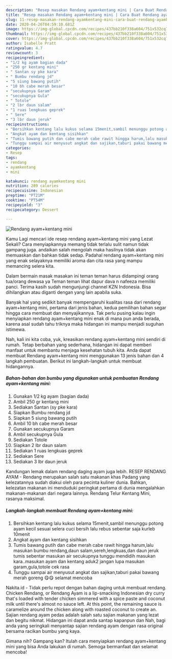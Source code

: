 ```yaml
---
description: "Resep masakan Rendang ayam+kentang mini | Cara Buat Rendang ayam+kentang mini Yang Menggugah Selera"
title: "Resep masakan Rendang ayam+kentang mini | Cara Buat Rendang ayam+kentang mini Yang Menggugah Selera"
slug: 11-resep-masakan-rendang-ayamkentang-mini-cara-buat-rendang-ayamkentang-mini-yang-menggugah-selera
date: 2020-04-26T04:59:10.681Z
image: https://img-global.cpcdn.com/recipes/437bb210f338a604/751x532cq70/rendang-ayamkentang-mini-foto-resep-utama.jpg
thumbnail: https://img-global.cpcdn.com/recipes/437bb210f338a604/751x532cq70/rendang-ayamkentang-mini-foto-resep-utama.jpg
cover: https://img-global.cpcdn.com/recipes/437bb210f338a604/751x532cq70/rendang-ayamkentang-mini-foto-resep-utama.jpg
author: Isabelle Pratt
ratingvalue: 4.7
reviewcount: 3
recipeingredient:
- "1/2 kg ayam bagian dada"
- "250 gr kentang mini"
- " Santan sy pke kara"
- " Bumbu rendang jd"
- "5 siung bawang putih"
- "10 bh cabe merah besar"
- "secukupnya Garam"
- "secukupnya Gula"
- " Totole"
- "2 lbr daun salam"
- "1 ruas lengkuas geprek"
- " Sere"
- "3 lbr daun jeruk"
recipeinstructions:
- "Bersihkan kentang lalu kukus selama 15menit,sambil menunggu potong ayam kecil sesuai selera cuci bersih lalu rebus sebentar saja kurleb 10menit"
- "Angkat ayam dan kentang sisihkan"
- "Tumis bawang putih dan cabe merah cabe rawit hingga harum,lalu masukan bumbu rendang,daun salam,sereh,lengkuas,dan daun jeruk tumis sebentar masukan air secukupnya tunggu mendidih masukan kara..masukan ayam dan kentang aduk2 jangan lupa masukan garam,gula,totole cek rasa"
- "Tunggu sampai air menyusut angkat dan sajikan,taburi pakai bawang merah goreng 😋😋 selamat mencoba"
categories:
- Resep
tags:
- rendang
- ayamkentang
- mini

katakunci: rendang ayamkentang mini 
nutrition: 289 calories
recipecuisine: Indonesian
preptime: "PT21M"
cooktime: "PT54M"
recipeyield: "3"
recipecategory: Dessert

---
```



![Rendang ayam+kentang mini](https://img-global.cpcdn.com/recipes/437bb210f338a604/751x532cq70/rendang-ayamkentang-mini-foto-resep-utama.jpg)

Kamu Lagi mencari ide resep rendang ayam+kentang mini yang Lezat Sekali? Cara menyiapkannya memang tidak terlalu sulit namun tidak gampang juga. andaikan salah mengolah maka hasilnya tidak akan memuaskan dan bahkan tidak sedap. Padahal rendang ayam+kentang mini yang enak selayaknya memiliki aroma dan cita rasa yang mampu memancing selera kita.

Dalam bermain masak masakan ini teman teman harus didampingi orang tua/orang dewasa ya Teman teman lihat dapur dava n nafeeza memiliki panci. Terima kasih sudah mengunjungi channel KZN Indonesia. Bisa dihilangkan atau diganti dengan yang lain apabila suka.

Banyak hal yang sedikit banyak mempengaruhi kualitas rasa dari rendang ayam+kentang mini, pertama dari jenis bahan, kedua pemilihan bahan segar hingga cara membuat dan menyajikannya. Tak perlu pusing kalau ingin menyiapkan rendang ayam+kentang mini enak di mana pun anda berada, karena asal sudah tahu triknya maka hidangan ini mampu menjadi suguhan istimewa.


Nah, kali ini kita coba, yuk, kreasikan rendang ayam+kentang mini sendiri di rumah. Tetap berbahan yang sederhana, hidangan ini dapat memberi manfaat untuk membantu menjaga kesehatan tubuh kita. Anda dapat membuat Rendang ayam+kentang mini menggunakan 13 jenis bahan dan 4 langkah pembuatan. Berikut ini langkah-langkah untuk membuat hidangannya.

<!--inarticleads1-->

##### Bahan-bahan dan bumbu yang digunakan untuk pembuatan Rendang ayam+kentang mini:

1. Gunakan 1/2 kg ayam (bagian dada)
1. Ambil 250 gr kentang mini
1. Sediakan  Santan (sy pke kara)
1. Siapkan  Bumbu rendang jd
1. Siapkan 5 siung bawang putih
1. Ambil 10 bh cabe merah besar
1. Gunakan secukupnya Garam
1. Ambil secukupnya Gula
1. Sediakan  Totole
1. Siapkan 2 lbr daun salam
1. Sediakan 1 ruas lengkuas geprek
1. Sediakan  Sere
1. Sediakan 3 lbr daun jeruk


Kandungan lemak dalam rendang daging ayam juga lebih. RESEP RENDANG AYAM - Rendang merupakan salah satu makanan khas Padang yang kelezatannya sudah diakui oleh para pecinta kuliner dunia. Bahkan, kelezatan makanan ini menduduki peringkat pertama di dunia mengalahkan makanan-makanan dari negara lainnya. Rendang Telur Kentang Mini, rasanya maksimal. 

<!--inarticleads2-->

##### Langkah-langkah membuat Rendang ayam+kentang mini:

1. Bersihkan kentang lalu kukus selama 15menit,sambil menunggu potong ayam kecil sesuai selera cuci bersih lalu rebus sebentar saja kurleb 10menit
1. Angkat ayam dan kentang sisihkan
1. Tumis bawang putih dan cabe merah cabe rawit hingga harum,lalu masukan bumbu rendang,daun salam,sereh,lengkuas,dan daun jeruk tumis sebentar masukan air secukupnya tunggu mendidih masukan kara..masukan ayam dan kentang aduk2 jangan lupa masukan garam,gula,totole cek rasa
1. Tunggu sampai air menyusut angkat dan sajikan,taburi pakai bawang merah goreng 😋😋 selamat mencoba


Nakita.id - Tidak perlu repot dengan bahan daging untuk membuat rendang. Chicken Rendang, or Rendang Ayam is a lip-smacking Indonesian dry curry that&#39;s loaded with tender chicken simmered with a spice paste and coconut milk until there&#39;s almost no sauce left. At this point, the remaining sauce is caramelize around the chicken along with roasted coconut to create an. Sajian rendang ayam pedas adalah salah satu sajian makanan yang lezat dan begitu nikmat. Hidangan ini dapat anda santap kapanpun dan Nah, bagi anda yang seringkali menyantap sajian rendang ayam dengan rasa original bersama racikan bumbu yang kaya. 

Gimana nih? Gampang kan? Itulah cara menyiapkan rendang ayam+kentang mini yang bisa Anda lakukan di rumah. Semoga bermanfaat dan selamat mencoba!

